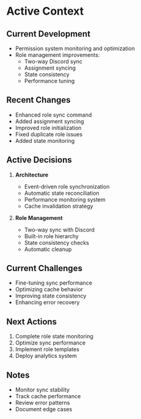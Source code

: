 # Active Context

## Current Development
- Permission system monitoring and optimization
- Role management improvements:
  - Two-way Discord sync
  - Assignment syncing
  - State consistency
  - Performance tuning

## Recent Changes
- Enhanced role sync command
- Added assignment syncing
- Improved role initialization
- Fixed duplicate role issues
- Added state monitoring

## Active Decisions
1. **Architecture**
   - Event-driven role synchronization
   - Automatic state reconciliation
   - Performance monitoring system
   - Cache invalidation strategy

2. **Role Management**
   - Two-way sync with Discord
   - Built-in role hierarchy
   - State consistency checks
   - Automatic cleanup

## Current Challenges
- Fine-tuning sync performance
- Optimizing cache behavior
- Improving state consistency
- Enhancing error recovery

## Next Actions
1. Complete role state monitoring
2. Optimize sync performance
3. Implement role templates
4. Deploy analytics system

## Notes
- Monitor sync stability
- Track cache performance
- Review error patterns
- Document edge cases
